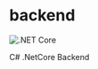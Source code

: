 # backend
![.NET Core](https://github.com/TeamspeakAnalytics/hosting-and-backend/workflows/.NET%20Core/badge.svg)

C# .NetCore Backend
